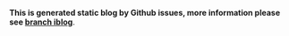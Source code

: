 **This is generated static blog by Github issues, more information please see [branch iblog](https://github.com/zhongl/zhongl.github.com/tree/iblog)**.